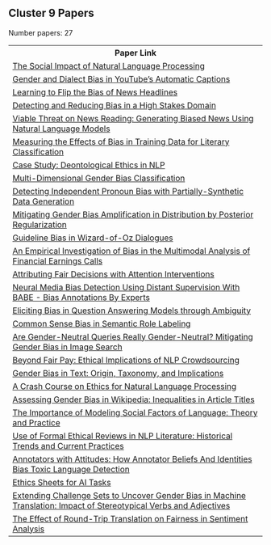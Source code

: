 ## Cluster 9 Papers

Number papers: 27
<html><table><tr>
<th>Paper Link</th>
</tr>
<tr>
<td><a href=https://www.semanticscholar.org/paper/6a0388c46f2aff013343fdafaaffacf56a315915>The Social Impact of Natural Language Processing</a></td>
</tr>
<tr>
<td><a href=https://www.semanticscholar.org/paper/901335712430a194b6e15d817685e5ecc72a15c1>Gender and Dialect Bias in YouTube’s Automatic Captions</a></td>
</tr>
<tr>
<td><a href=https://www.semanticscholar.org/paper/829e08999231c6169f7f605cdd995746e6ba46ff>Learning to Flip the Bias of News Headlines</a></td>
</tr>
<tr>
<td><a href=https://www.semanticscholar.org/paper/48a53893fbddf75ba15adf19e46e47266e218551>Detecting and Reducing Bias in a High Stakes Domain</a></td>
</tr>
<tr>
<td><a href=https://www.semanticscholar.org/paper/a3c06dcf76560097494bac2963aa214a7a3511c4>Viable Threat on News Reading: Generating Biased News Using Natural Language Models</a></td>
</tr>
<tr>
<td><a href=https://www.semanticscholar.org/paper/fb3e94f54f185d76459cac9be84c2a4db53824ba>Measuring the Effects of Bias in Training Data for Literary Classification</a></td>
</tr>
<tr>
<td><a href=https://www.semanticscholar.org/paper/c4dba2263bb636c3a0a55e87a445094217c024b4>Case Study: Deontological Ethics in NLP</a></td>
</tr>
<tr>
<td><a href=https://www.semanticscholar.org/paper/ad9d93406f3cf3ffe5a640cb4d742f202339a511>Multi-Dimensional Gender Bias Classification</a></td>
</tr>
<tr>
<td><a href=https://www.semanticscholar.org/paper/055c04900d65bdcacdd0cc98a782e34f9bd7a544>Detecting Independent Pronoun Bias with Partially-Synthetic Data Generation</a></td>
</tr>
<tr>
<td><a href=https://www.semanticscholar.org/paper/0f4bcebc95548a7286106b67bf1115802f093469>Mitigating Gender Bias Amplification in Distribution by Posterior Regularization</a></td>
</tr>
<tr>
<td><a href=https://www.semanticscholar.org/paper/c77e874b18852738acbccf17f9e585a78973d924>Guideline Bias in Wizard-of-Oz Dialogues</a></td>
</tr>
<tr>
<td><a href=https://www.semanticscholar.org/paper/cbc2a99eb3fb9ba236a8dcf7b723a8ecf60ee2ae>An Empirical Investigation of Bias in the Multimodal Analysis of Financial Earnings Calls</a></td>
</tr>
<tr>
<td><a href=https://www.semanticscholar.org/paper/c38a3fe6d90755faa77ec73a38bf98faa03d97a9>Attributing Fair Decisions with Attention Interventions</a></td>
</tr>
<tr>
<td><a href=https://www.semanticscholar.org/paper/e36caccdeb4d85842e46363b0938ef0235a8db6c>Neural Media Bias Detection Using Distant Supervision With BABE - Bias Annotations By Experts</a></td>
</tr>
<tr>
<td><a href=https://www.semanticscholar.org/paper/ae7956e286a9c7ab33eb759b58e5d095f62b1ea5>Eliciting Bias in Question Answering Models through Ambiguity</a></td>
</tr>
<tr>
<td><a href=https://www.semanticscholar.org/paper/f8162b6a3d24aea92fb0a27c678e28d077fa527d>Common Sense Bias in Semantic Role Labeling</a></td>
</tr>
<tr>
<td><a href=https://www.semanticscholar.org/paper/60c498956cb5737c4964aaca0b920592bd7f5689>Are Gender-Neutral Queries Really Gender-Neutral? Mitigating Gender Bias in Image Search</a></td>
</tr>
<tr>
<td><a href=https://www.semanticscholar.org/paper/c6a89f92eecc7ebb8b23e8951891e654a5a52076>Beyond Fair Pay: Ethical Implications of NLP Crowdsourcing</a></td>
</tr>
<tr>
<td><a href=https://www.semanticscholar.org/paper/058e1d5faa5499c35a5e651dead828785bccfd03>Gender Bias in Text: Origin, Taxonomy, and Implications</a></td>
</tr>
<tr>
<td><a href=https://www.semanticscholar.org/paper/e914eac062e46e985352aa385a0ecdcb5cf9db6f>A Crash Course on Ethics for Natural Language Processing</a></td>
</tr>
<tr>
<td><a href=https://www.semanticscholar.org/paper/02e6d95e8a8c936a834e20fff92f2681b4605905>Assessing Gender Bias in Wikipedia: Inequalities in Article Titles</a></td>
</tr>
<tr>
<td><a href=https://www.semanticscholar.org/paper/e2a81988541b304cb74906db14f5310d168342cf>The Importance of Modeling Social Factors of Language: Theory and Practice</a></td>
</tr>
<tr>
<td><a href=https://www.semanticscholar.org/paper/f29d5cb8f405903fc8af7a5d7ab4bf7d65796e95>Use of Formal Ethical Reviews in NLP Literature: Historical Trends and Current Practices</a></td>
</tr>
<tr>
<td><a href=https://www.semanticscholar.org/paper/cf3cfb90a6d8c431dc8a7f115b011d5ffbb439ee>Annotators with Attitudes: How Annotator Beliefs And Identities Bias Toxic Language Detection</a></td>
</tr>
<tr>
<td><a href=https://www.semanticscholar.org/paper/f07650e493c549dea6caa9ed64028aa49e32cb50>Ethics Sheets for AI Tasks</a></td>
</tr>
<tr>
<td><a href=https://www.semanticscholar.org/paper/eab7d21b51dc098b5ce50499182e4edc76aa41ae>Extending Challenge Sets to Uncover Gender Bias in Machine Translation: Impact of Stereotypical Verbs and Adjectives</a></td>
</tr>
<tr>
<td><a href=https://www.semanticscholar.org/paper/21e465f2aa410565aeaab4895fe338d0e7b1c600>The Effect of Round-Trip Translation on Fairness in Sentiment Analysis</a></td>
</tr>
</table></html>
